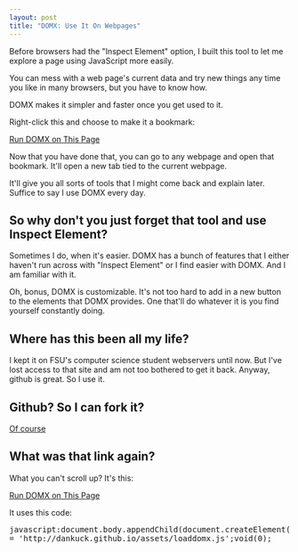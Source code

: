 ```yaml
---
layout: post
title: "DOMX: Use It On Webpages"
---
```


Before browsers had the "Inspect Element" option, I built this tool to let me explore a page using JavaScript more easily.

You can mess with a web page's current data and try new things any time you like in many browsers, but you have to know how.

DOMX makes it simpler and faster once you get used to it. 

Right-click this and choose to make it a bookmark:

<a href="javascript:document.body.appendChild(document.createElement('script')).src = 'http://dankuck.github.io/assets/loaddomx.js';void(0);"
	class="button">Run DOMX on This Page</a>

Now that you have done that, you can go to any webpage and open that bookmark. It'll open a new tab tied to the current webpage.

It'll give you all sorts of tools that I might come back and explain later. Suffice to say I use DOMX every day.

## So why don't you just forget that tool and use Inspect Element?

Sometimes I do, when it's easier. DOMX has a bunch of features that I either haven't run across with "Inspect Element" or
I find easier with DOMX. And I am familiar with it.

Oh, bonus, DOMX is customizable. It's not too hard to add in a new button to the elements that DOMX provides. One that'll
do whatever it is you find yourself constantly doing.

## Where has this been all my life?

I kept it on FSU's computer science student webservers until now. But I've lost access to that site and am not too bothered to get it 
back. Anyway, github is great. So I use it.

## Github? So I can fork it?

<a href="https://github.com/dankuck/domx">Of course</a>
	
## What was that link again?

What you can't scroll up? It's this:

<a href="javascript:document.body.appendChild(document.createElement('script')).src = 'http://dankuck.github.io/assets/loaddomx.js';void(0);"
	class="button">Run DOMX on This Page</a>

It uses this code:

<pre>
javascript:document.body.appendChild(document.createElement('script')).src 
= 'http://dankuck.github.io/assets/loaddomx.js';void(0);
</pre>
